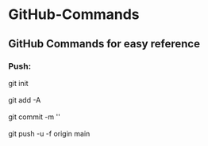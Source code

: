 # GitHub-Commands
<h2>GitHub Commands for easy reference</h2>

<h3>Push:</h3>
git init <br><br>
git add -A <br><br>
git commit -m '' <br><br>
git push -u -f origin main <br><br>
